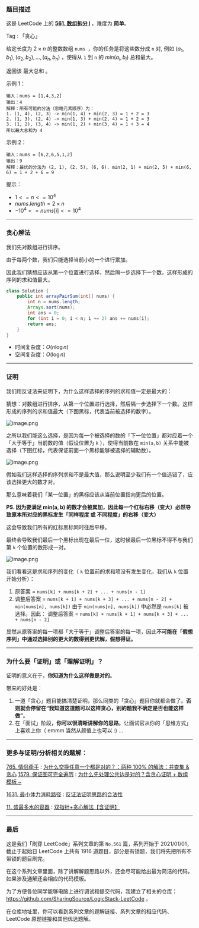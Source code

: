 ### 题目描述

这是 LeetCode 上的 **[561. 数组拆分 I](https://leetcode-cn.com/problems/array-partition-i/solution/jue-dui-neng-kan-dong-de-zheng-ming-fan-f7trz/)** ，难度为 **简单**。

Tag : 「贪心」




给定长度为 $2 \times n$ 的整数数组 `nums `，你的任务是将这些数分成 `n` 对, 例如 $(a_1, b_1), (a_2, b_2), ..., (a_n, b_n)$ ，使得从 `1` 到 `n` 的 $min(a_i, b_i)$ 总和最大。

返回该 最大总和 。


示例 1：
```
输入：nums = [1,4,3,2]
输出：4
解释：所有可能的分法（忽略元素顺序）为：
1. (1, 4), (2, 3) -> min(1, 4) + min(2, 3) = 1 + 2 = 3
2. (1, 3), (2, 4) -> min(1, 3) + min(2, 4) = 1 + 2 = 3
3. (1, 2), (3, 4) -> min(1, 2) + min(3, 4) = 1 + 3 = 4
所以最大总和为 4
```
示例 2：
```
输入：nums = [6,2,6,5,1,2]
输出：9
解释：最优的分法为 (2, 1), (2, 5), (6, 6). min(2, 1) + min(2, 5) + min(6, 6) = 1 + 2 + 6 = 9
```

提示：
* $1 <= n <= 10^4$
* $nums.length = 2 \times n$
* $-10^4 <= nums[i] <= 10^4$

---

### 贪心解法

我们先对数组进行排序。

由于每两个数，我们只能选择当前小的一个进行累加。

因此我们猜想应该从第一个位置进行选择，然后隔一步选择下一个数。这样形成的序列的求和值最大。

```java
class Solution {
    public int arrayPairSum(int[] nums) {
        int n = nums.length;
        Arrays.sort(nums);
        int ans = 0;
        for (int i = 0; i < n; i += 2) ans += nums[i];
        return ans;
    }
}
```
* 时间复杂度：$O(n\log{n})$
* 空间复杂度：$O(\log{n})$

***

### 证明

我们用反证法来证明下，为什么这样选择的序列的求和值一定是最大的：

猜想：对数组进行排序，从第一个位置进行选择，然后隔一步选择下一个数。这样形成的序列的求和值最大（下图黑标，代表当前被选择的数字）。

![image.png](https://pic.leetcode-cn.com/1613440254-hwKbAR-image.png)

之所以我们能这么选择，是因为每一个被选择的数的「下一位位置」都对应着一个「大于等于」当前数的值（假设位置为 `k` ），使得当前数在 `min(a,b)` 关系中能被选择（下图红标，代表保证前面一个黑标能够被选择的辅助数）。

![image.png](https://pic.leetcode-cn.com/1613440579-WdNtDP-image.png)

假如我们这样选择的序列求和不是最大值，那么说明至少我们有一个值选错了，应该选择更大的数才对。

那么意味着我们「某一位置」的黑标应该从当前位置指向更后的位置。

**PS. 因为要满足 min(a, b) 的数才会被累加，因此每一个红标右移（变大）必然导致原本所对应的黑标发生「同样程度 或 不同程度」的右移（变大）**

这会导致我们所有的红标黑标同时往后平移。

最终会导致我们最后一个黑标出现在最后一位，这时候最后一位黑标不得不与我们第 `k` 个位置的数形成一对。

![image.png](https://pic.leetcode-cn.com/1613441184-cvdARk-image.png)

我们看看这是求和序列的变化（ `k` 位置前的求和项没有发生变化，我们从 `k` 位置开始分析）：

1. 原答案 = `nums[k] + nums[k + 2] + ... + nums[n - 1]`
2. 调整后答案 = `nums[k + 1] + nums[k + 3] + ... + nums[n - 2] + min(nums[n], nums[k])`
由于 `min(nums[n], nums[k])` 中必然是 `nums[k]` 被选择。因此：
调整后答案 = `nums[k] + nums[k + 1] + nums[k + 3] + ... + nums[n - 2]`

显然从原答案的每一项都「大于等于」调整后答案的每一项，因此**不可能在「假想序列」中通过选择别的更大的数得到更优解，假想得证。**

***

### 为什么要「证明」或「理解证明」？

证明的意义在于，**你知道为什么这样做是对的**。

带来的好处是：

1. 一道「贪心」题目能搞清楚证明，那么同类的「贪心」题目你就都会做了。**否则就会停留在“我知道这道题可以这样贪心，别的题我不确定是否也能这样做”**。
2. 在「面试」阶段，**你可以很清晰讲解你的思路**。让面试官从你的「思维方式」上喜欢上你（ emmm 当然从颜值上也可以 :)
...

***

### 更多与证明/分析相关的题解：

[765. 情侣牵手](https://leetcode-cn.com/problems/couples-holding-hands/) : [为什么交换任意一个都是对的？：两种 100% 的解法：并查集 & 贪心](https://leetcode-cn.com/problems/couples-holding-hands/solution/liang-chong-100-de-jie-fa-bing-cha-ji-ta-26a6/)
[1579. 保证图可完全遍历](https://leetcode-cn.com/problems/remove-max-number-of-edges-to-keep-graph-fully-traversable/) : [为什么先处理公共边是对的？含贪心证明 + 数组模板 ~](https://leetcode-cn.com/problems/remove-max-number-of-edges-to-keep-graph-fully-traversable/solution/tan-xin-bing-cha-ji-shu-zu-shi-xian-jian-w7ko/)

[1631. 最小体力消耗路径](https://leetcode-cn.com/problems/path-with-minimum-effort/) : [反证法证明思路的合法性](https://leetcode-cn.com/problems/path-with-minimum-effort/solution/fan-zheng-fa-zheng-ming-si-lu-de-he-fa-x-ohby/)

[11. 盛最多水的容器](https://leetcode-cn.com/problems/container-with-most-water/) : [双指针+贪心解法【含证明】](https://leetcode-cn.com/problems/container-with-most-water/solution/shua-chuan-lc-shuang-zhi-zhen-tan-xin-ji-52gf/)


---

### 最后

这是我们「刷穿 LeetCode」系列文章的第 `No.561` 篇，系列开始于 2021/01/01，截止于起始日 LeetCode 上共有 1916 道题目，部分是有锁题，我们将先把所有不带锁的题目刷完。

在这个系列文章里面，除了讲解解题思路以外，还会尽可能给出最为简洁的代码。如果涉及通解还会相应的代码模板。

为了方便各位同学能够电脑上进行调试和提交代码，我建立了相关的仓库：https://github.com/SharingSource/LogicStack-LeetCode 。

在仓库地址里，你可以看到系列文章的题解链接、系列文章的相应代码、LeetCode 原题链接和其他优选题解。

